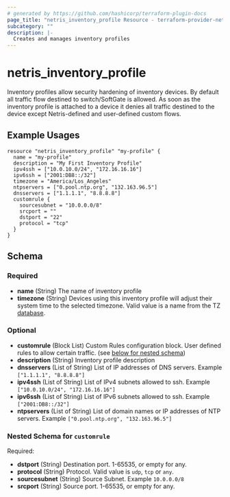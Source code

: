 ```yaml
---
# generated by https://github.com/hashicorp/terraform-plugin-docs
page_title: "netris_inventory_profile Resource - terraform-provider-netris"
subcategory: ""
description: |-
  Creates and manages inventory profiles
---
```


# netris_inventory_profile

Inventory profiles allow security hardening of inventory devices. By default all traffic flow destined to switch/SoftGate is allowed. As soon as the inventory profile is attached to a device it denies all traffic destined to the device except Netris-defined and user-defined custom flows.
## Example Usages
```hcl
resource "netris_inventory_profile" "my-profile" {
  name = "my-profile"
  description = "My First Inventory Profile"
  ipv4ssh = ["10.0.10.0/24", "172.16.16.16"]
  ipv6ssh = ["2001:DB8::/32"]
  timezone = "America/Los_Angeles"
  ntpservers = ["0.pool.ntp.org", "132.163.96.5"]
  dnsservers = ["1.1.1.1", "8.8.8.8"]
  customrule {
    sourcesubnet = "10.0.0.0/8"
    srcport = ""
    dstport = "22"
    protocol = "tcp"
  }
}
```


<!-- schema generated by tfplugindocs -->
## Schema

### Required

- **name** (String) The name of inventory profile
- **timezone** (String) Devices using this inventory profile will adjust their system time to the selected timezone. Valid value is a name from the TZ [database](https://en.wikipedia.org/wiki/List_of_tz_database_time_zones).

### Optional

- **customrule** (Block List) Custom Rules configuration block. User defined rules to allow certain traffic. (see [below for nested schema](#nestedblock--customrule))
- **description** (String) Inventory profile description
- **dnsservers** (List of String) List of IP addresses of DNS servers. Example `["1.1.1.1", "8.8.8.8"]`
- **ipv4ssh** (List of String) List of IPv4 subnets allowed to ssh. Example `["10.0.10.0/24", "172.16.16.16"]`
- **ipv6ssh** (List of String) List of IPv6 subnets allowed to ssh. Example `["2001:DB8::/32"]`
- **ntpservers** (List of String) List of domain names or IP addresses of NTP servers. Example `["0.pool.ntp.org", "132.163.96.5"]`

<a id="nestedblock--customrule"></a>
### Nested Schema for `customrule`

Required:

- **dstport** (String) Destination port. 1-65535, or empty for any.
- **protocol** (String) Protocol. Valid value is `udp`, `tcp` or `any`.
- **sourcesubnet** (String) Source Subnet. Example `10.0.0.0/8`
- **srcport** (String) Source port. 1-65535, or empty for any.


